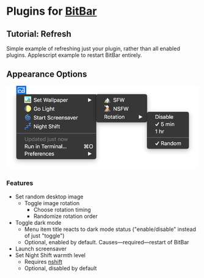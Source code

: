 # Plugins for [BitBar](https://getbitbar.com/)
## Tutorial: Refresh
Simple example of refreshing just your plugin, rather than all enabled plugins.
Applescript example to restart BitBar entirely.
## Appearance Options
![appearance-options preview](https://raw.githubusercontent.com/KarlPiper/Bitbar-Plugins/master/appearance-options/images/appearance-options.png)
### Features
- Set random desktop image
  - Toggle image rotation
	- Choose rotation timing
	- Randomize rotation order
- Toggle dark mode
  - Menu item title reacts to dark mode status ("enable/disable" instead of just "toggle")
  - Optional, enabled by default. Causes—required—restart of BitBar
- Launch screensaver
- Set Night Shift warmth level
  - Requires [nshift](https://github.com/jenghis/nshift)
  - Optional, disabled by default
